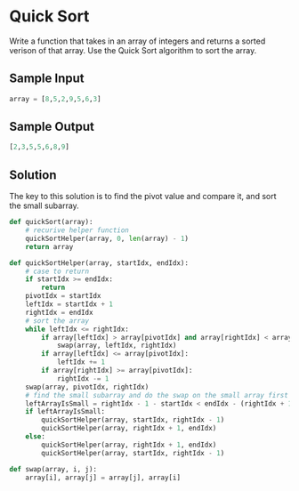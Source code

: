 
# Quick Sort

Write a function that takes in an array of integers and returns a sorted verison of that array. Use the Quick Sort algorithm to sort the array.





## Sample Input

```python
array = [8,5,2,9,5,6,3]
```

## Sample Output

```python
[2,3,5,5,6,8,9]
```

## Solution
The key to this solution is to find the pivot value and compare it,
and sort the small subarray.

```python
def quickSort(array):
    # recurive helper function
	quickSortHelper(array, 0, len(array) - 1)
	return array

def quickSortHelper(array, startIdx, endIdx):
	# case to return
	if startIdx >= endIdx:
		return
	pivotIdx = startIdx
	leftIdx = startIdx + 1
	rightIdx = endIdx
	# sort the array
	while leftIdx <= rightIdx:
		if array[leftIdx] > array[pivotIdx] and array[rightIdx] < array[pivotIdx]:
			swap(array, leftIdx, rightIdx)
		if array[leftIdx] <= array[pivotIdx]:
			leftIdx += 1
		if array[rightIdx] >= array[pivotIdx]:
			rightIdx -= 1
	swap(array, pivotIdx, rightIdx)
	# find the small subarray and do the swap on the small array first (rightIdx is pivotIdx)
	leftArrayIsSmall = rightIdx - 1 - startIdx < endIdx - (rightIdx + 1)
	if leftArrayIsSmall:
		quickSortHelper(array, startIdx, rightIdx - 1)
		quickSortHelper(array, rightIdx + 1, endIdx)
	else:
		quickSortHelper(array, rightIdx + 1, endIdx)
		quickSortHelper(array, startIdx, rightIdx - 1)

def swap(array, i, j):
	array[i], array[j] = array[j], array[i]
```
